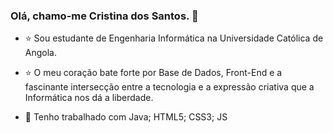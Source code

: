 ### Olá, chamo-me Cristina dos Santos. 🌟

- ⭐ Sou estudante de Engenharia Informática na Universidade Católica de Angola.
- ⭐ O meu coração bate forte por Base de Dados, Front-End e a fascinante intersecção entre a tecnologia e a expressão criativa que a Informática nos dá a liberdade.

- 🌟 Tenho trabalhado com Java; HTML5; CSS3; JS


<!--
**cristina-dos-santos/cristina-dos-santos** is a ✨ _special_ ✨ repository because its `README.md` (this file) appears on your GitHub profile.

Here are some ideas to get you started:

- 🔭 I’m currently working on ...
- 🌱 I’m currently learning ...
- 👯 I’m looking to collaborate on ...
- 🤔 I’m looking for help with ...
- 💬 Ask me about ...
- 📫 How to reach me: ...
- 😄 Pronouns: ...
- ⚡ Fun fact: ...
-->
